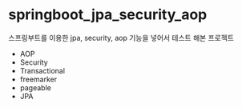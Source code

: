 # springboot_jpa_security_aop
스프링부트를 이용한 jpa, security, aop 기능을 넣어서 테스트 해본 프로젝트

- AOP 
- Security
- Transactional
- freemarker
- pageable
- JPA
 
 
